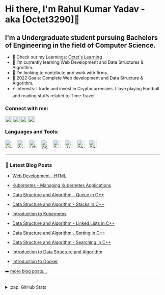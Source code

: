 # Hi there, I'm Rahul Kumar Yadav - aka [Octet3290]👋 


## I'm a Undergraduate student pursuing Bachelors of Engineering in the field of Computer Science.

- 🔭 Check out my Learnings: [Octet's Learning](https://octet3290.github.io/OctetLearnings/)
- 🌱 I’m currently learning Web Development and Data Structures & Algorithm.
- 👯 I’m looking to contribute and work with firms.
- 🥅 2022 Goals: Complete Web development and Data Structure & Algorithm.
- ⚡ Interests: I trade and invest in Cryptocurrencies. I love playing Football and reading stuffs related to Time Travel.


### Connect with me:

[<img align="left" alt="" width="22px" src="https://logos-download.com/wp-content/uploads/2016/02/Twitter_Logo_new.png" />][twitter]
&nbsp;&nbsp;
[<img align="left" alt="" width="22px" src="https://www.aesthetx.com/wp-content/uploads/2021/01/1200px-Instagram_logo_2016.svg-1-min.png" />][instagram]
&nbsp;&nbsp;
[<img align="left" alt="" width="22px" src="https://i.pinimg.com/originals/ce/09/3c/ce093c7214ad357bb665cfd2f66a8b6b.png" />][linkedin]
&nbsp;&nbsp;
[<img align="left" alt="" width="22px" src="https://assets.epb.com/media/icons/globe-0.png" />][website]
&nbsp;&nbsp;


### Languages and Tools:

<img align="left" alt="Visual Studio Code" width="26px" src="https://cdn.jsdelivr.net/gh/devicons/devicon/icons/vscode/vscode-original.svg" style="padding-right:10px;" />

<img align="left" alt="C++" width="26px" src="https://raw.githubusercontent.com/isocpp/logos/master/cpp_logo.png" style="padding-right:10px;" />

<img align="left" alt="HTML" width="26px" src="https://logos-download.com/wp-content/uploads/2017/07/HTML5_badge.png" style="padding-right:10px;" />

<img align="left" alt="CSS" width="26px" height="30px" src="https://user-images.githubusercontent.com/22002193/69540470-55a77800-0f8f-11ea-9898-0acd26043695.png" style="padding-right:10px;" />

<img align="left" alt="C" width="26px" src="https://www.pinclipart.com/picdir/big/396-3965857_c-c-programming-language-logo-clipart.png" style="padding-right:10px;" />

<img align="left" alt="JavaScript" width="26px" src="https://cdn.jsdelivr.net/gh/devicons/devicon/icons/javascript/javascript-original.svg" style="padding-right:10px;" />

<img align="left" alt="Git" width="26px" src="https://cdn.jsdelivr.net/gh/devicons/devicon/icons/git/git-original.svg" style="padding-right:10px;" />

<img align="left" alt="GitHub" width="26px" src="https://user-images.githubusercontent.com/3369400/139447912-e0f43f33-6d9f-45f8-be46-2df5bbc91289.png" style="padding-right:10px;" />

<br />
<br />

---

### 📕 Latest Blog Posts

<!-- BLOG-POST-LIST:START -->

- [Web Development - HTML ](https://octet3290.github.io/OctetLearnings/HTML.html)
- [Kubernetes - Managing Kubernetes Applications ](https://octet3290.github.io/OctetLearnings/kubernetes6.html)
- [Data Structure and Algorithm - Queue in C++ ](https://octet3290.github.io/OctetLearnings/DSAqueue.html)
- [Data Structure and Algorithm - Stacks in C++ ](https://octet3290.github.io/OctetLearnings/DSAstacks.html)
- [Introduction to Kubernetes](https://octet3290.github.io/OctetLearnings/kubernetes.html)
- [Data Structure and Algorithm - Linked Lists in C++](https://octet3290.github.io/OctetLearnings/DSALinkedList.html)
- [Data Structure and Algorithm - Sorting in C++](https://octet3290.github.io/OctetLearnings/DSAnext2.html)

- [Data Structure and Algorithm - Searching in C++](https://octet3290.github.io/OctetLearnings/DSAnext1.html)

- [Introduction to Data Structure and Algorithm](https://octet3290.github.io/OctetLearnings/DSA.html)

- [Introduction to Docker](https://octet3290.github.io/OctetLearnings/docker.html)




<!-- BLOG-POST-LIST:END -->

➡️ [more blog posts...](https://octet3290.github.io/OctetLearnings/index.html)

---



<details>
  <summary>:zap: GitHub Stats</summary>

  ![Rahul's GitHub stats](https://github-readme-stats.vercel.app/api?username=&show_icons=true&theme=radical)

</details>

[website]: https://octet3290.github.io/OctetLearnings/
[twitter]: https://twitter.com/rahul3290
[instagram]: https://www.instagram.com/octet_rahul3290/
[linkedin]: https://www.linkedin.com/in/rahul-kumar-yadav-5228121ba/

